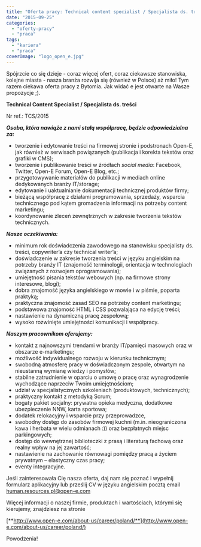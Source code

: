 ```yaml
---
title: "Oferta pracy: Technical content specialist / Specjalista ds. treści"
date: "2015-09-25"
categories: 
  - "oferty-pracy"
  - "praca"
tags: 
  - "kariera"
  - "praca"
coverImage: "logo_open_e.jpg"
---
```


Spójrzcie co się dzieje - coraz więcej ofert, coraz ciekawsze stanowiska, kolejne miasta - nasza branża rozwija się (również w Polsce) aż miło! Tym razem ciekawa oferta pracy z Bytomia. Jak widać e jest otwarte na Wasze propozycje ;).

**Technical Content Specialist / Specjalista ds. treści**

Nr ref.: TCS/2015

**_Osoba, która nawiąże z nami stałą współpracę, będzie odpowiedzialna za:_**

- tworzenie i edytowanie treści na firmowej stronie i podstronach Open-E, jak również w serwisach powiązanych (publikacja i korekta tekstów oraz grafiki w CMS);
- tworzenie i publikowanie treści w źródłach _social media_: Facebook, Twitter, Open-E Forum, Open-E Blog, etc.;
- przygotowywanie materiałów do publikacji w mediach online dedykowanych branży IT/storage;
- edytowanie i uaktualnianie dokumentacji technicznej produktów firmy;
- bieżącą współpracę z działami programowania, sprzedaży, wsparcia technicznego pod kątem gromadzenia informacji na potrzeby content marketingu;
- koordynowanie zleceń zewnętrznych w zakresie tworzenia tekstów technicznych.

**_Nasze oczekiwania:_**

- minimum rok doświadczenia zawodowego na stanowisku specjalisty ds. treści, copywriter’a czy technical writer’a;
- doświadczenie w zakresie tworzenia treści w języku angielskim na potrzeby branży IT (znajomość terminologii, orientacja w technologiach związanych z rozwojem oprogramowania);
- umiejętność pisania tekstów webowych (np. na firmowe strony interesowe, blogi);
- dobra znajomość języka angielskiego w mowie i w piśmie, poparta praktyką;
- praktyczna znajomość zasad SEO na potrzeby content marketingu;
- podstawowa znajomość HTML i CSS pozwalająca na edycję treści;
- nastawienie na dynamiczną pracę zespołową;
- wysoko rozwinięte umiejętności komunikacji i współpracy.

**_Naszym pracownikom oferujemy:_**

- kontakt z najnowszymi trendami w branży IT/pamięci masowych oraz w obszarze e-marketingu;
- możliwość indywidualnego rozwoju w kierunku technicznym;
- swobodną atmosferę pracy w doświadczonym zespole, otwartym na nieustanną wymianę wiedzy i pomysłów;
- stabilne zatrudnienie w oparciu o umowę o pracę oraz wynagrodzenie wychodzące naprzeciw Twoim umiejętnościom;
- udział w specjalistycznych szkoleniach (produktowych, technicznych);
- praktyczny kontakt z metodyką Scrum;
- bogaty pakiet socjalny: prywatna opieka medyczna, dodatkowe ubezpieczenie NNW, karta sportowa;
- dodatek relokacyjny i wsparcie przy przeprowadzce,
- swobodny dostęp do zasobów firmowej kuchni (m.in. nieograniczona kawa i herbata w wielu odmianach :)) oraz bezpłatnych miejsc parkingowych;
- dostęp do wewnętrznej biblioteczki z prasą i literaturą fachową oraz realny wpływ na jej zawartość;
- nastawienie na zachowanie równowagi pomiędzy pracą a życiem prywatnym – elastyczny czas pracy;
- eventy integracyjne.

Jeśli zainteresowała Cię nasza oferta, daj nam się poznać i wypełnij formularz aplikacyjny lub prześlij CV w języku angielskim pocztą email [human.resources.pl@open-e.com](mailto:human.resources.pl@open-e.com)

Więcej informacji o naszej firmie, produktach i wartościach, którymi się kierujemy, znajdziesz na stronie

[**http://www.open-e.com/about-us/career/poland/**](http://www.open-e.com/about-us/career/poland/)

Powodzenia!

